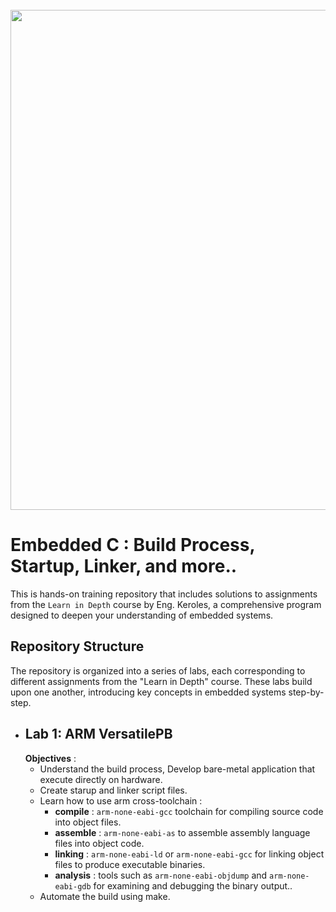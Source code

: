 <div align="center">
  <div>&nbsp;</div>
  <img src="assets\DALL·E.webp" width="800"/> 
</div>



# Embedded C : Build Process, Startup, Linker, and more..

 This is hands-on training repository that includes solutions to assignments from the `Learn in Depth` course by Eng. Keroles, a comprehensive program designed to deepen your understanding of embedded systems.

## Repository Structure
The repository is organized into a series of labs, each corresponding to different assignments from the "Learn in Depth" course. These labs build upon one another, introducing key concepts in embedded systems step-by-step.


- ## Lab 1: ARM VersatilePB 
    **Objectives** : 
    - Understand the build process, Develop bare-metal application that execute directly on hardware.
    - Create starup and linker script files. 
    - Learn how to use arm cross-toolchain : 
        - **compile**  : `arm-none-eabi-gcc` toolchain for compiling source code into object files.
        - **assemble** : `arm-none-eabi-as` to assemble assembly language files into object code.
        - **linking**  : `arm-none-eabi-ld` or `arm-none-eabi-gcc` for linking object files to produce executable binaries. 
        - **analysis** : tools such as `arm-none-eabi-objdump` and `arm-none-eabi-gdb` for examining and debugging the binary output..
    - Automate the build using make. 
    